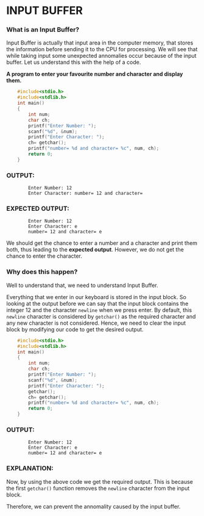 # INPUT BUFFER

### What is an Input Buffer?
Input Buffer is actually that input area in the computer memory, that stores the information before sending it to the CPU for processing.
We will see that while taking input some unexpected annomalies occur because of the input buffer. Let us understand this with the help of a code.

**A program to enter your favourite number and character and display them.**
```C
	#include<stdio.h>
	#include<stdlib.h>
	int main()
	{
		int num;
		char ch;
		printf("Enter Number: ");
		scanf("%d", &num);
		printf("Enter Character: ");
		ch= getchar();
		printf("number= %d and character= %c", num, ch);
		return 0;
	}
```
### OUTPUT:
```
		Enter Number: 12
		Enter Character: number= 12 and character= 
```
### EXPECTED OUTPUT:
```
		Enter Number: 12
		Enter Character: e
		number= 12 and character= e
```

We should get the chance to enter a number and a character and print them both, thus leading to the **expected output**. However, we do not get the chance to enter the character. 

### Why does this happen?
Well to understand that, we need to understand Input Buffer.

Everything that we enter in our keyboard is stored in the input block. So looking at the output before we can say that the input block contains the integer 12 and the character `newline` when we press enter. By default, this `newline` character is considered by `getchar()` as the required character and any new character is not considered. Hence, we need to clear the input block by modifying our code to get the desired output.

```C
	#include<stdio.h>
	#include<stdlib.h>
	int main()
	{
		int num;
		char ch;
		printf("Enter Number: ");
		scanf("%d", &num);
		printf("Enter Character: ");
		getchar();
		ch= getchar();
		printf("number= %d and character= %c", num, ch);
		return 0;
	}
```
### OUTPUT:
```
		Enter Number: 12
		Enter Character: e
		number= 12 and character= e
```
### EXPLANATION:
Now, by using the above code we get the required output. This is because the first `getchar()` function removes the `newline` character from the input block. 

Therefore, we can prevent the annomality caused by the input buffer.
